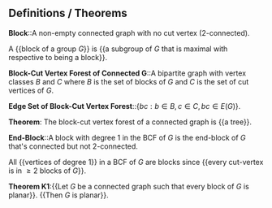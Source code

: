 ## Definitions / Theorems

**Block**::A non-empty connected graph with no cut vertex ($2$-connected).

A {{block of a group $G$}} is {{a subgroup of $G$ that is maximal with respective to being a block}}.

**Block-Cut Vertex Forest of Connected G**::A bipartite graph with vertex classes $B$ and $C$ where $B$ is the set of blocks of $G$ and $C$ is the set of cut vertices of $G$.

**Edge Set of Block-Cut Vertex Forest**::$\{bc : b\in B, c\in C, bc \in E(G)\}$.

**Theorem**: The block-cut vertex forest of a connected graph is {{a tree}}.

**End-Block**::A block with degree $1$ in the BCF of $G$ is the end-block of $G$ that's connected but not $2$-connected.

All {{vertices of degree 1}} in a BCF of $G$ are blocks since {{every cut-vertex is in $\geq 2$ blocks of $G$}}.

**Theorem K1**:{{Let $G$ be a connected graph such that every block of $G$ is planar}}. {{Then $G$ is planar}}.